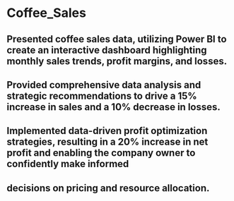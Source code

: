 # Coffee_Sales
 ## Presented coffee sales data, utilizing Power BI to create an interactive dashboard highlighting monthly sales trends, profit margins, and losses.
 ## Provided comprehensive data analysis and strategic recommendations to drive a 15% increase in sales and a 10% decrease in losses.
 ## Implemented data-driven profit optimization strategies, resulting in a 20% increase in net profit and enabling the company owner to confidently make informed 
 ## decisions on pricing and resource allocation.
